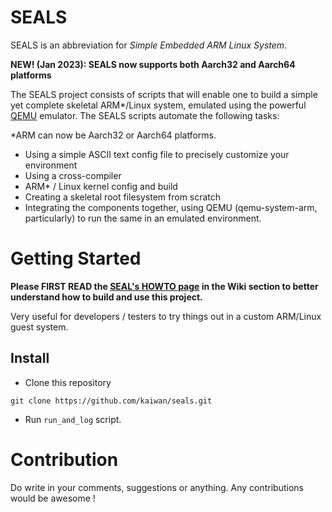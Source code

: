 SEALS
=====
SEALS is an abbreviation for _Simple Embedded ARM Linux System_. 

**NEW! (Jan 2023): SEALS now supports both Aarch32 and Aarch64 platforms**

The SEALS project consists of scripts that will enable one to build a simple
yet complete skeletal ARM\*/Linux system, emulated using the powerful [QEMU][2]
emulator. The SEALS scripts automate the following tasks:

\*ARM can now be Aarch32 or Aarch64 platforms.

- Using a simple ASCII text config file to precisely customize your environment
- Using a cross-compiler
- ARM\* / Linux kernel config and build
- Creating a skeletal root filesystem from scratch
- Integrating the components together, using QEMU (qemu-system-arm,
  particularly) to run the same in an emulated environment.
# Getting Started
**Please FIRST READ the [SEAL's HOWTO page][1] in the Wiki section to better
understand how to build and use this project.**

Very useful for developers / testers to try things out in a custom ARM/Linux guest system.

## Install
- Clone this repository
```shell
git clone https://github.com/kaiwan/seals.git
```
- Run `run_and_log` script.

# Contribution
Do write in your comments, suggestions or anything.
Any contributions would be awesome !


[1]: https://github.com/kaiwan/seals/wiki/SEALs-HOWTO "SEALS HOWTO Page"
[2]: https://www.qemu.org/ "QEMU Homepage"
